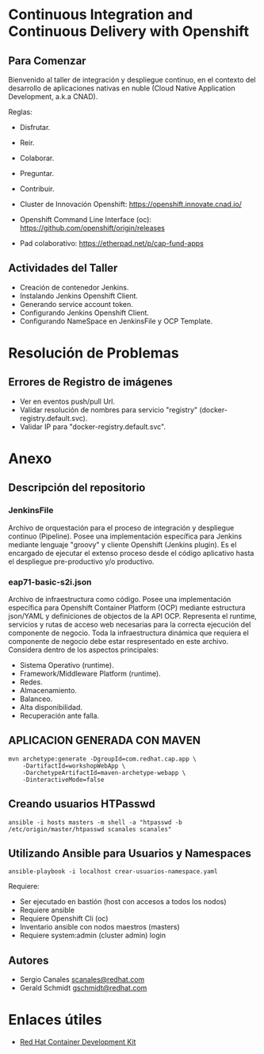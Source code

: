 
# Continuous Integration and Continuous Delivery with Openshift

## Para Comenzar

Bienvenido al taller de integración y despliegue continuo, en el contexto del desarrollo de aplicaciones nativas en nuble (Cloud Native Application Development, a.k.a CNAD).

Reglas:
- Disfrutar.
- Reir.
- Colaborar.
- Preguntar.
- Contribuir.

- Cluster de Innovación Openshift: https://openshift.innovate.cnad.io/
- Openshift Command Line Interface (oc): https://github.com/openshift/origin/releases
- Pad colaborativo: https://etherpad.net/p/cap-fund-apps

## Actividades del Taller
- Creación de contenedor Jenkins.
- Instalando Jenkins Openshift Client.
- Generando service account token.
- Configurando Jenkins Openshift Client.
- Configurando NameSpace en JenkinsFile y OCP Template.

# Resolución de Problemas
## Errores de Registro de imágenes
- Ver en eventos push/pull Url.
- Validar resolución de nombres para servicio "registry" (docker-registry.default.svc).
- Validar IP para "docker-registry.default.svc".

# Anexo

## Descripción del repositorio
### JenkinsFile
Archivo de orquestación para el proceso de integración y despliegue continuo (Pipeline). Posee una implementación específica para Jenkins mediante lenguaje "groovy" y cliente Openshift (Jenkins plugin).
Es el encargado de ejecutar el extenso proceso desde el código aplicativo hasta el despliegue pre-productivo y/o productivo.
### eap71-basic-s2i.json
Archivo de infraestructura como código. Posee una implementación específica para Openshift Container Platform (OCP) mediante estructura json/YAML y definiciones de objectos de la API OCP.
Representa el runtime, servicios y rutas de acceso web necesarias para la correcta ejecución del componente de negocio.
Toda la infraestructura dinámica que requiera el componente de negocio debe estar respresentado en este archivo. Considera dentro de los aspectos principales:
- Sistema Operativo (runtime).
- Framework/Middleware Platform (runtime).
- Redes.
- Almacenamiento.
- Balanceo.
- Alta disponibilidad.
- Recuperación ante falla.
## APLICACION GENERADA CON MAVEN
```
mvn archetype:generate -DgroupId=com.redhat.cap.app \
	-DartifactId=workshopWebApp \
	-DarchetypeArtifactId=maven-archetype-webapp \
	-DinteractiveMode=false
```
## Creando usuarios HTPasswd

```
ansible -i hosts masters -m shell -a "htpasswd -b /etc/origin/master/htpasswd scanales scanales"
```

## Utilizando Ansible para Usuarios y Namespaces
```
ansible-playbook -i localhost crear-usuarios-namespace.yaml
```
Requiere:
- Ser ejecutado en bastión (host con accesos a todos los nodos)
- Requiere ansible
- Requiere Openshift Cli (oc)
- Inventario ansible con nodos maestros (masters)
- Requiere system:admin (cluster admin) login

## Autores
- Sergio Canales <scanales@redhat.com>
- Gerald Schmidt <gschmidt@redhat.com>

# Enlaces útiles

- [Red Hat Container Development Kit](https://developers.redhat.com/products/cdk/overview/)
